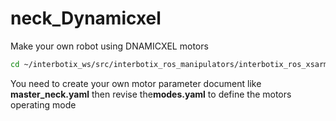 # neck_Dynamicxel
Make your own robot using DNAMICXEL motors
```bash
cd ~/interbotix_ws/src/interbotix_ros_manipulators/interbotix_ros_xsarms/interbotix_xsarm_control/config
```
You need to create your own motor parameter document like **master_neck.yaml**
then revise the**modes.yaml** to define the motors operating mode
